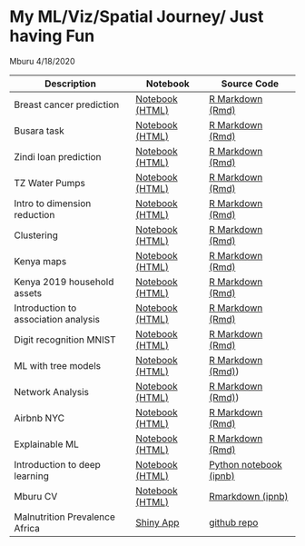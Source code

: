 My ML/Viz/Spatial Journey/ Just having Fun
================
Mburu
4/18/2020

| Description                          | Notebook                                                                                                                                  | Source Code                                                                                                    |
| ------------------------------------ | ----------------------------------------------------------------------------------------------------------------------------------------- | -------------------------------------------------------------------------------------------------------------- |
| Breast cancer prediction             | [Notebook (HTML)](https://m-mburu.github.io/breast_cancer_prediction/cancer_data.html)                                                    | [R Markdown (Rmd)](breast_cancer_prediction/cancer_data.Rmd)                                                   |
| Busara task                          | [Notebook (HTML)](https://m-mburu.github.io/busara_task/busara-data-analysis.html)                                                        | [R Markdown (Rmd)](busara_task/busara%20data%20analysis.Rmd)                                                   |
| Zindi loan prediction                | [Notebook (HTML)](https://m-mburu.github.io/loan_prediction/loan_prediction.html)                                                         | [R Markdown (Rmd)](loan_prediction/loan_prediction.Rmd)                                                        |
| TZ Water Pumps                       | [Notebook (HTML)](https://m-mburu.github.io/water_pumps_tz/water_pumps.html)                                                              | [R Markdown (Rmd)](water_pumps_tz/water_pumps.Rmd)                                                             |
| Intro to dimension reduction         | [Notebook (HTML)](https://m-mburu.github.io/introduction-to-advanced-dimensionality-reduction/introduction_dimensionality_reduction.html) | [R Markdown (Rmd)](ntroduction-to-advanced-dimensionality-reduction/introduction_dimensionality_reduction.Rmd) |
| Clustering                           | [Notebook (HTML)](https://m-mburu.github.io/introduction-to-advanced-dimensionality-reduction/clustering_fashion_mnist.html)              | [R Markdown (Rmd)](ntroduction-to-advanced-dimensionality-reduction/clustering_fashion_mnist.Rmd)              |
| Kenya maps                           | [Notebook (HTML)](https://m-mburu.github.io/kenya_population/kenya_maps.html)                                                             | [R Markdown (Rmd)](/kenya_population/kenya_maps.Rmd)                                                           |
| Kenya 2019 household assets          | [Notebook (HTML)](https://m-mburu.github.io/kenya_population/household_assets_2019census.html)                                            | [R Markdown (Rmd)](/kenya_population/household_assets_2019census.Rmd)                                          |
| Introduction to association analysis | [Notebook (HTML)](https://m-mburu.github.io/association_analysis/association_analysis.html)                                               | [R Markdown (Rmd)](/association_analysis/association_analysis.Rmd)                                             |
| Digit recognition MNIST              | [Notebook (HTML)](https://m-mburu.github.io/kaggle/mnist_digits/mnist.html)                                                               | [R Markdown (Rmd)](/kaggle/mnist_digits/mnist.Rmd)                                                             |
| ML with tree models                  | [Notebook (HTML)](https://m-mburu.github.io/datacamp/ml_tree_methods_r/ml_tree_methods.html)                                              | [R Markdown (Rmd)](/datacamp/ml_tree_methods_r/ml_tree_methods.Rmd))                                           |
| Network Analysis                     | [Notebook (HTML)](https://m-mburu.github.io/datacamp/network-analysis-in-r/network_analysis_r.html)                                       | [R Markdown (Rmd)](/datacamp/network-analysis-in-r/network_analysis_r.Rmd))                                    |
| Airbnb NYC                           | [Notebook (HTML)](https://m-mburu.github.io/kaggle/newyork_airbnb/newyork_airbnb.html)                                                    | [R Markdown (Rmd)](/kaggle/newyork_airbnb/newyork_airbnb.Rmd)                                                  |
| Explainable ML                       | [Notebook (HTML)](https://m-mburu.github.io/kaggle/heart_disease/heart_disease.html)                                                      | [R Markdown (Rmd)](/kaggle/heart_disease/heart_disease.Rmd)                                                    |
| Introduction to deep learning        | [Notebook (HTML)](https://m-mburu.github.io/datacamp/introduction_deeplearning/introduction-to-deep-learning-in-python.html)              | [Python notebook (ipnb)](/datacamp/introduction_deeplearning/introduction-to-deep-learning-in-python.ipynb)    |
| Mburu CV                             | [Notebook (HTML)](https://m-mburu.github.io/cv/cv_mburu.html)                                                                             | [Rmarkdown (ipnb)](/cv/cv_mburu.Rmd)                                                                           |
| Malnutrition Prevalence Africa       | [Shiny App](https://mmburu.shinyapps.io/maln_prev_africa/)                                                                                | [github repo](https://github.com/m-mburu/m-mburu.github.io/tree/master/shiny/ihme_maln)                        |
